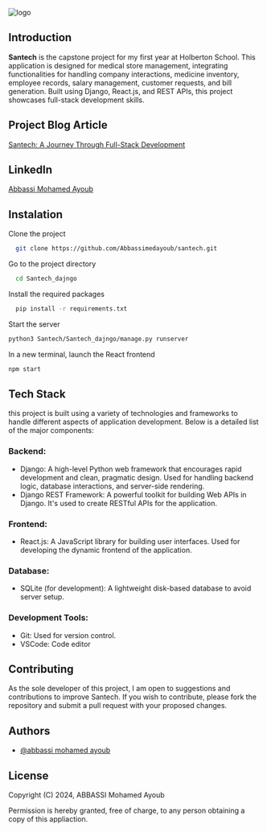 
![logo](https://github.com/Abbassimedayoub/Santech/assets/134635340/0f1c8185-df55-493c-a4d6-bf59e2de9321)



## Introduction

**Santech** is the capstone project for my first year at Holberton School. This application is designed for medical store management, integrating functionalities for handling company interactions, medicine inventory, employee records, salary management, customer requests, and bill generation. Built using Django, React.js, and REST APIs, this project showcases full-stack development skills.

## Project Blog Article
[Santech: A Journey Through Full-Stack Development](#link-to-your-blog-article)

## LinkedIn
[Abbassi Mohamed Ayoub](https://www.linkedin.com/in/mohamed-ayoub-abbassi/)



## Instalation

Clone the project

```bash
  git clone https://github.com/Abbassimedayoub/santech.git

```

Go to the project directory

```bash
  cd Santech_dajngo

```

Install the required packages

```bash
  pip install -r requirements.txt

```

Start the server

```bash
python3 Santech/Santech_dajngo/manage.py runserver

```

In a new terminal, launch the React frontend
```bash
npm start

```
## Tech Stack

this project is built using a variety of technologies and frameworks to handle different aspects of application development. Below is a detailed list of the major components:

### Backend:

- Django: A high-level Python web framework that encourages rapid development and clean, pragmatic design. Used for handling backend logic, database interactions, and server-side rendering.
- Django REST Framework: A powerful toolkit for building Web APIs in Django. It's used to create RESTful APIs for the application.
### Frontend:

- React.js: A JavaScript library for building user interfaces. Used for developing the dynamic frontend of the application.
### Database:

- SQLite (for development): A lightweight disk-based database to avoid server setup.
### Development Tools:

- Git: Used for version control.
- VSCode: Code editor


## Contributing
As the sole developer of this project, I am open to suggestions and contributions to improve Santech. If you wish to contribute, please fork the repository and submit a pull request with your proposed changes. 


## Authors

- [@abbassi mohamed ayoub](https://www.linkedin.com/in/mohamed-ayoub-abbassi/)


## License

Copyright (C) 2024, ABBASSI Mohamed Ayoub

Permission is hereby granted, free of charge, to any person obtaining a copy of this appliaction.

